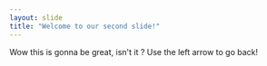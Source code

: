 ```yaml
---
layout: slide
title: "Welcome to our second slide!"
---
```

Wow this is gonna be great, isn't it ?
Use the left arrow to go back!
